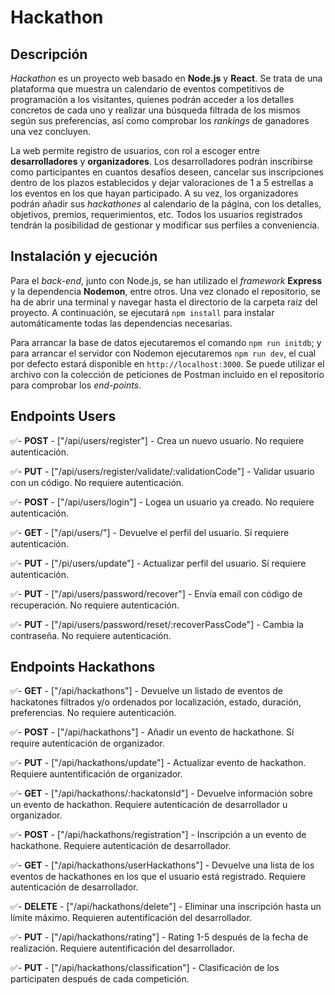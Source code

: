# Hackathon

## Descripción

_Hackathon_ es un proyecto web basado en **Node.js** y **React**. Se trata de una plataforma que muestra un calendario de eventos competitivos de programación a los visitantes, quienes podrán acceder a los detalles concretos de cada uno y realizar una búsqueda filtrada de los mismos según sus preferencias, así como comprobar los _rankings_ de ganadores una vez concluyen.

La web permite registro de usuarios, con rol a escoger entre **desarrolladores** y **organizadores**. Los desarrolladores podrán inscribirse como participantes en cuantos desafíos deseen, cancelar sus inscripciones dentro de los plazos establecidos y dejar valoraciones de 1 a 5 estrellas a los eventos en los que hayan participado. A su vez, los organizadores podrán añadir sus _hackathones_ al calendario de la página, con los detalles, objetivos, premios, requerimientos, etc. Todos los usuarios registrados tendrán la posibilidad de gestionar y modificar sus perfiles a conveniencia.

## Instalación y ejecución

Para el _back-end_, junto con Node.js, se han utilizado el _framework_ **Express** y la dependencia **Nodemon**, entre otros. Una vez clonado el repositorio, se ha de abrir una terminal y navegar hasta el directorio de la carpeta raíz del proyecto. A continuación, se ejecutará `npm install` para instalar automáticamente todas las dependencias necesarias.

Para arrancar la base de datos ejecutaremos el comando `npm run initdb`; y para arrancar el servidor con Nodemon ejecutaremos `npm run dev`, el cual por defecto estará disponible en `http://localhost:3000`. Se puede utilizar el archivo con la colección de peticiones de Postman incluido en el repositorio para comprobar los _end-points_.

## Endpoints Users

✅- **POST** - ["/api/users/register"] - Crea un nuevo usuario. No requiere autenticación.

✅- **PUT** - ["/api/users/register/validate/:validationCode"] - Validar usuario con un código. No requiere autenticación.

✅- **POST** - ["/api/users/login"] - Logea un usuario ya creado. No requiere autenticación.

✅- **GET** - ["/api/users/"] - Devuelve el perfil del usuario. Sí requiere autenticación.

✅- **PUT** - ["/pi/users/update"] - Actualizar perfil del usuario. Sí requiere autenticación.

✅- **PUT** - ["/api/users/password/recover"] - Envía email con código de recuperación. No requiere autenticación.

✅- **PUT** - ["/api/users/password/reset/:recoverPassCode"] - Cambia la contraseña. No requiere autenticación.

## Endpoints Hackathons

✅- **GET** - ["/api/hackathons"] - Devuelve un listado de eventos de hackatones filtrados y/o ordenados por localización, estado, duración, preferencias. No requiere autenticación.

✅- **POST** - ["/api/hackathons"] - Añadir un evento de hackathone. Sí require autenticación de organizador.

✅- **PUT** - ["/api/hackathons/update"] - Actualizar evento de hackathon. Requiere auntentificación de organizador.

✅- **GET** - ["/api/hackathons/:hackatonsId"] - Devuelve información sobre un evento de hackathon. Requiere autenticación de desarrollador u organizador.

✅- **POST** - ["/api/hackathons/registration"] - Inscripción a un evento de hackathone. Requiere autenticación de desarrollador.

✅- **GET** - ["/api/hackathons/userHackathons"] - Devuelve una lista de los eventos de hackathones en los que el usuario está registrado. Requiere autenticación de desarrollador.

✅- **DELETE** - ["/api/hackathons/delete"] - Eliminar una inscripción hasta un límite máximo. Requieren autentificación del desarrollador.

✅- **PUT** - ["/api/hackathons/rating"] - Rating 1-5 después de la fecha de realización. Requiere autentificación del desarrollador.

✅- **PUT** - ["/api/hackathons/classification"] - Clasificación de los participaten después de cada competición.
